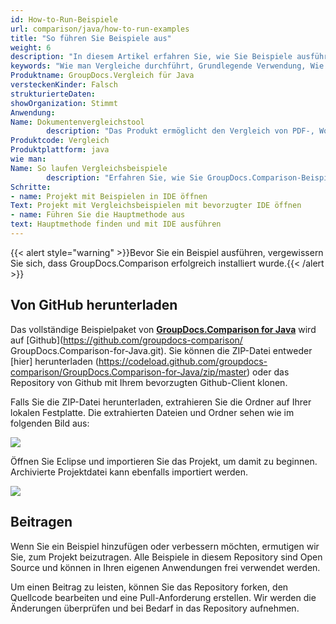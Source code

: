 ```yaml
---
id: How-to-Run-Beispiele
url: comparison/java/how-to-run-examples
title: "So führen Sie Beispiele aus"
weight: 6
description: "In diesem Artikel erfahren Sie, wie Sie Beispiele ausführen. Wir bieten mehrere Lösungen, wie Sie GroupDocs.Comparison-Beispiele ausführen können, indem Sie Ihre eigenen erstellen oder unsere sofort einsatzbereiten Back-End- oder Front-End-Beispiele verwenden."
keywords: "Wie man Vergleiche durchführt, Grundlegende Verwendung, Wie man Beispiele durchführt"
Produktname: GroupDocs.Vergleich für Java
versteckenKinder: Falsch
strukturierteDaten:
showOrganization: Stimmt
Anwendung:
Name: Dokumentenvergleichstool
        description: "Das Produkt ermöglicht den Vergleich von PDF-, Word-, Excel-, PowerPoint-, AutoCad-, Bild-, Code- und vielen weiteren Dateiformaten. Die Vergleichs-API unterstützt auch das Akzeptieren oder Ablehnen von Änderungen, das Extrahieren von Dokumentinformationen und das Erstellen von Vergleichsberichten"
Produktcode: Vergleich
Produktplattform: java
wie man:
Name: So laufen Vergleichsbeispiele
        description: "Erfahren Sie, wie Sie GroupDocs.Comparison-Beispiele mit der IDE ausführen"
Schritte:
- name: Projekt mit Beispielen in IDE öffnen
Text: Projekt mit Vergleichsbeispielen mit bevorzugter IDE öffnen
- name: Führen Sie die Hauptmethode aus
text: Hauptmethode finden und mit IDE ausführen
---
```

{{< alert style="warning" >}}Bevor Sie ein Beispiel ausführen, vergewissern Sie sich, dass GroupDocs.Comparison erfolgreich installiert wurde.{{< /alert >}}

## Von GitHub herunterladen

Das vollständige Beispielpaket von **[GroupDocs.Comparison for Java](https://products.groupdocs.com/comparison/java)** wird auf [Github](https://github.com/groupdocs-comparison/ GroupDocs.Comparison-for-Java.git). Sie können die ZIP-Datei entweder [hier] herunterladen (https://codeload.github.com/groupdocs-comparison/GroupDocs.Comparison-for-Java/zip/master) oder das Repository von Github mit Ihrem bevorzugten Github-Client klonen.

Falls Sie die ZIP-Datei herunterladen, extrahieren Sie die Ordner auf Ihrer lokalen Festplatte. Die extrahierten Dateien und Ordner sehen wie im folgenden Bild aus:

![](https://github.com/groupdocs-comparison/GroupDocs.Comparison-for-Java/blob/master/Examples/GroupDocs.Comparison.Examples.Java/Data/Screenshots/folder.PNG?raw=true)

Öffnen Sie Eclipse und importieren Sie das Projekt, um damit zu beginnen. Archivierte Projektdatei kann ebenfalls importiert werden.

![](https://github.com/groupdocs-comparison/GroupDocs.Comparison-for-Java/blob/master/Examples/GroupDocs.Comparison.Examples.Java/Data/Screenshots/eclipse.PNG?raw=true)

## Beitragen

Wenn Sie ein Beispiel hinzufügen oder verbessern möchten, ermutigen wir Sie, zum Projekt beizutragen. Alle Beispiele in diesem Repository sind Open Source und können in Ihren eigenen Anwendungen frei verwendet werden.

Um einen Beitrag zu leisten, können Sie das Repository forken, den Quellcode bearbeiten und eine Pull-Anforderung erstellen. Wir werden die Änderungen überprüfen und bei Bedarf in das Repository aufnehmen.

